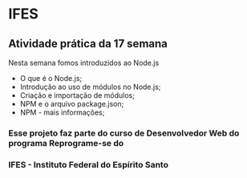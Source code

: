 # IFES

## Atividade prática da 17 semana

Nesta semana fomos introduzidos ao Node.js

* O que é o Node.js;
* Introdução ao uso de módulos no Node.js;
* Criação e importação de módulos;
* NPM e o arquivo package.json;
* NPM - mais informações;

### Esse projeto faz parte do curso de Desenvolvedor Web do programa Reprograme-se do
### IFES - Instituto Federal do Espírito Santo
